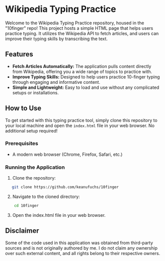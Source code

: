 # Wikipedia Typing Practice

Welcome to the Wikipedia Typing Practice repository, housed in the "10finger" repo! This project hosts a simple HTML page that helps users practice typing. It utilizes the Wikipedia API to fetch articles, and users can improve their typing skills by transcribing the text.

## Features

- **Fetch Articles Automatically:** The application pulls content directly from Wikipedia, offering you a wide range of topics to practice with.
- **Improve Typing Skills:** Designed to help users practice 10-finger typing through engaging and informative content.
- **Simple and Lightweight:** Easy to load and use without any complicated setups or installations.

## How to Use

To get started with this typing practice tool, simply clone this repository to your local machine and open the `index.html` file in your web browser. No additional setup required!

### Prerequisites

- A modern web browser (Chrome, Firefox, Safari, etc.)

### Running the Application

1. Clone the repository:
```bash
   git clone https://github.com/keanufuchs/10finger
```

2. Navigate to the cloned directory:
```bash
    cd 10finger
```

3. Open the index.html file in your web browser.

## Disclaimer

Some of the code used in this application was obtained from third-party sources and is not originally authored by me. I do not claim any ownership over such external content, and all rights belong to their respective owners.

